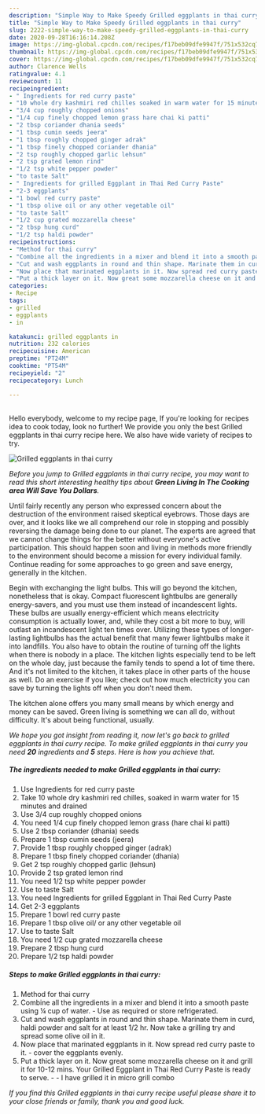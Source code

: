 ```yaml
---
description: "Simple Way to Make Speedy Grilled eggplants in thai curry"
title: "Simple Way to Make Speedy Grilled eggplants in thai curry"
slug: 2222-simple-way-to-make-speedy-grilled-eggplants-in-thai-curry
date: 2020-09-28T16:16:14.208Z
image: https://img-global.cpcdn.com/recipes/f17beb09dfe9947f/751x532cq70/grilled-eggplants-in-thai-curry-recipe-main-photo.jpg
thumbnail: https://img-global.cpcdn.com/recipes/f17beb09dfe9947f/751x532cq70/grilled-eggplants-in-thai-curry-recipe-main-photo.jpg
cover: https://img-global.cpcdn.com/recipes/f17beb09dfe9947f/751x532cq70/grilled-eggplants-in-thai-curry-recipe-main-photo.jpg
author: Clarence Wells
ratingvalue: 4.1
reviewcount: 11
recipeingredient:
- " Ingredients for red curry paste"
- "10 whole dry kashmiri red chilles soaked in warm water for 15 minutes and drained"
- "3/4 cup roughly chopped onions"
- "1/4 cup finely chopped lemon grass hare chai ki patti"
- "2 tbsp coriander dhania seeds"
- "1 tbsp cumin seeds jeera"
- "1 tbsp roughly chopped ginger adrak"
- "1 tbsp finely chopped coriander dhania"
- "2 tsp roughly chopped garlic lehsun"
- "2 tsp grated lemon rind"
- "1/2 tsp white pepper powder"
- "to taste Salt"
- " Ingredients for grilled Eggplant in Thai Red Curry Paste"
- "2-3 eggplants"
- "1 bowl red curry paste"
- "1 tbsp olive oil or any other vegetable oil"
- "to taste Salt"
- "1/2 cup grated mozzarella cheese"
- "2 tbsp hung curd"
- "1/2 tsp haldi powder"
recipeinstructions:
- "Method for thai curry"
- "Combine all the ingredients in a mixer and blend it into a smooth paste using ¼ cup of water. Use as required or store refrigerated."
- "Cut and wash eggplants in round and thin shape. Marinate them in curd, haldi powder and salt for at least 1/2 hr. Now take a grilling try and spread some olive oil in it."
- "Now place that marinated eggplants in it. Now spread red curry paste to it.  cover the eggplants evenly."
- "Put a thick layer on it. Now great some mozzarella cheese on it and grill it for 10-12 mins. Your Grilled Eggplant in Thai Red Curry Paste is ready to serve.  I have grilled it in micro grill combo"
categories:
- Recipe
tags:
- grilled
- eggplants
- in

katakunci: grilled eggplants in 
nutrition: 232 calories
recipecuisine: American
preptime: "PT24M"
cooktime: "PT54M"
recipeyield: "2"
recipecategory: Lunch

---
```

<br>
Hello everybody, welcome to my recipe page, If you're looking for recipes idea to cook today, look no further! We provide you only the best Grilled eggplants in thai curry recipe here. We also have wide variety of recipes to try.
<br>


![Grilled eggplants in thai curry](https://img-global.cpcdn.com/recipes/f17beb09dfe9947f/751x532cq70/grilled-eggplants-in-thai-curry-recipe-main-photo.jpg)

<i>Before you jump to Grilled eggplants in thai curry recipe, you may want to read this short interesting healthy tips about 
<strong>Green Living In The Cooking area Will Save You Dollars</strong>.</i>
</br>

Until fairly recently any person who expressed concern about the destruction of the environment raised skeptical eyebrows. Those days are over, and it looks like we all comprehend our role in stopping and possibly reversing the damage being done to our planet. The experts are agreed that we cannot change things for the better without everyone's active participation. This should happen soon and living in methods more friendly to the environment should become a mission for every individual family. Continue reading for some approaches to go green and save energy, generally in the kitchen.

Begin with exchanging the light bulbs. This will go beyond the kitchen, nonetheless that is okay. Compact fluorescent lightbulbs are generally energy-savers, and you must use them instead of incandescent lights. These bulbs are usually energy-efficient which means electricity consumption is actually lower, and, while they cost a bit more to buy, will outlast an incandescent light ten times over. Utilizing these types of longer-lasting lightbulbs has the actual benefit that many fewer lightbulbs make it into landfills. You also have to obtain the routine of turning off the lights when there is nobody in a place. The kitchen lights especially tend to be left on the whole day, just because the family tends to spend a lot of time there. And it's not limited to the kitchen, it takes place in other parts of the house as well. Do an exercise if you like; check out how much electricity you can save by turning the lights off when you don't need them.

The kitchen alone offers you many small means by which energy and money can be saved. Green living is something we can all do, without difficulty. It's about being functional, usually.


<i>We hope you got insight from reading it, now let's go back to grilled eggplants in thai curry recipe. To make grilled eggplants in thai curry you need <strong>20</strong> ingredients and <strong>5</strong> steps. Here is how you achieve that.
</i>

##### The ingredients needed to make Grilled eggplants in thai curry:

1. Use  Ingredients for red curry paste
1. Take 10 whole dry kashmiri red chilles, soaked in warm water for 15 minutes and drained
1. Use 3/4 cup roughly chopped onions
1. You need 1/4 cup finely chopped lemon grass (hare chai ki patti)
1. Use 2 tbsp coriander (dhania) seeds
1. Prepare 1 tbsp cumin seeds (jeera)
1. Provide 1 tbsp roughly chopped ginger (adrak)
1. Prepare 1 tbsp finely chopped coriander (dhania)
1. Get 2 tsp roughly chopped garlic (lehsun)
1. Provide 2 tsp grated lemon rind
1. You need 1/2 tsp white pepper powder
1. Use to taste Salt
1. You need  Ingredients for grilled Eggplant in Thai Red Curry Paste
1. Get 2-3 eggplants
1. Prepare 1 bowl red curry paste
1. Prepare 1 tbsp olive oil/ or any other vegetable oil
1. Use to taste Salt
1. You need 1/2 cup grated mozzarella cheese
1. Prepare 2 tbsp hung curd
1. Prepare 1/2 tsp haldi powder


##### Steps to make Grilled eggplants in thai curry:

1. Method for thai curry
1. Combine all the ingredients in a mixer and blend it into a smooth paste using ¼ cup of water. - Use as required or store refrigerated.
1. Cut and wash eggplants in round and thin shape. Marinate them in curd, haldi powder and salt for at least 1/2 hr. Now take a grilling try and spread some olive oil in it.
1. Now place that marinated eggplants in it. Now spread red curry paste to it.  - cover the eggplants evenly.
1. Put a thick layer on it. Now great some mozzarella cheese on it and grill it for 10-12 mins. Your Grilled Eggplant in Thai Red Curry Paste is ready to serve. -  - I have grilled it in micro grill combo


<i>If you find this Grilled eggplants in thai curry recipe useful please share it to your close friends or family, thank you and good luck.</i>
